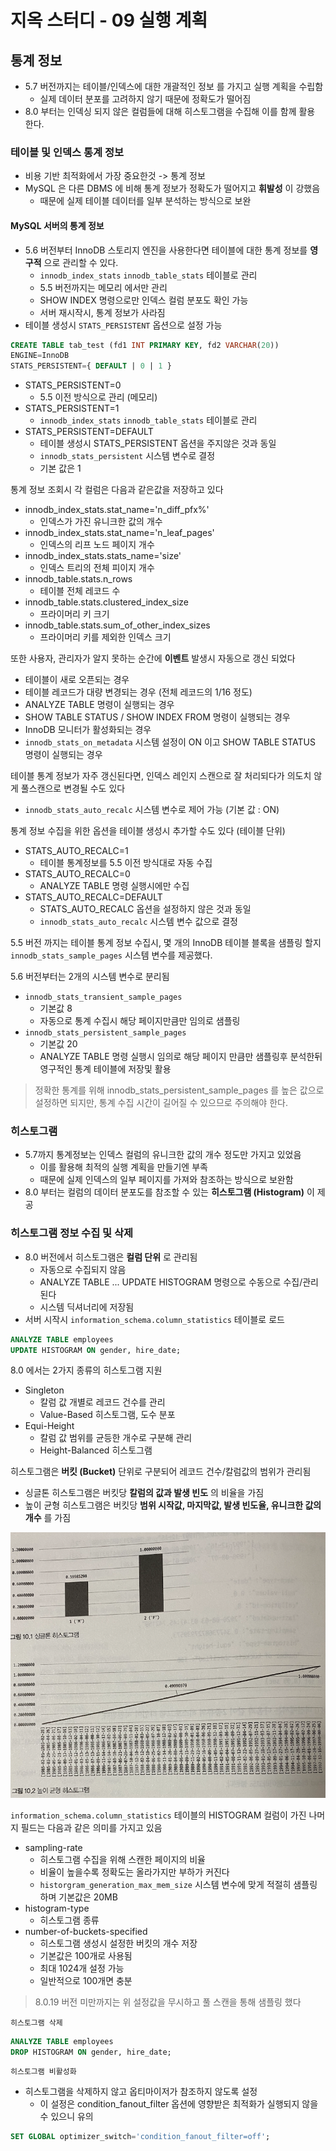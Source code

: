 # 지옥 스터디 - 09 실행 계획

## 통계 정보
- 5.7 버전까지는 테이블/인덱스에 대한 개괄적인 정보 를 가지고 실행 계획을 수립함
  - 실제 데이터 분포를 고려하지 않기 때문에 정확도가 떨어짐
- 8.0 부터는 인덱싱 되지 않은 컬럼들에 대해 히스토그램을 수집해 이를 함께 활용 한다.

### 테이블 및 인덱스 통계 정보
- 비용 기반 최적화에서 가장 중요한것 -> 통계 정보
- MySQL 은 다른 DBMS 에 비해 통계 정보가 정확도가 떨어지고 **휘발성** 이 강했음
  - 때문에 실제 테이블 데이터를 일부 분석하는 방식으로 보완

#### MySQL 서버의 통계 정보
- 5.6 버전부터 InnoDB 스토리지 엔진을 사용한다면 테이블에 대한 통계 정보를 **영구적** 으로 관리할 수 있다.
  - `innodb_index_stats` `innodb_table_stats` 테이블로 관리
  - 5.5 버전까지는 메모리 에서만 관리
  - SHOW INDEX 명령으로만 인덱스 컬럼 분포도 확인 가능
  - 서버 재시작시, 통계 정보가 사라짐
- 테이블 생성시 `STATS_PERSISTENT` 옵션으로 설정 가능

```sql
CREATE TABLE tab_test (fd1 INT PRIMARY KEY, fd2 VARCHAR(20))
ENGINE=InnoDB
STATS_PERSISTENT={ DEFAULT | 0 | 1 }
```
- STATS_PERSISTENT=0
  - 5.5 이전 방식으로 관리 (메모리)
- STATS_PERSISTENT=1
  - `innodb_index_stats` `innodb_table_stats` 테이블로 관리
- STATS_PERSISTENT=DEFAULT
  - 테이블 생성시 STATS_PERSISTENT 옵션을 주지않은 것과 동일
  - `innodb_stats_persistent` 시스템 변수로 결정
  - 기본 값은 1

통계 정보 조회시 각 컬럼은 다음과 같은값을 저장하고 있다
- innodb_index_stats.stat_name='n_diff_pfx%'
  - 인덱스가 가진 유니크한 값의 개수
- innodb_index_stats.stat_name='n_leaf_pages'
  - 인덱스의 리프 노드 페이지 개수
- innodb_index_stats.stats_name='size'
  - 인덱스 트리의 전체 피이지 개수
- innodb_table.stats.n_rows
  - 테이블 전체 레코드 수
- innodb_table.stats.clustered_index_size
  - 프라이머리 키 크기
- innodb_table.stats.sum_of_other_index_sizes
  - 프라이머리 키를 제외한 인덱스 크기

또한 사용자, 관리자가 알지 못하는 순간에 **이벤트** 발생시 자동으로 갱신 되었다
- 테이블이 새로 오픈되는 경우
- 테이블 레코드가 대량 변경되는 경우 (전체 레코드의 1/16 정도)
- ANALYZE TABLE 명령이 실행되는 경우
- SHOW TABLE STATUS / SHOW INDEX FROM 명령이 실행되는 경우
- InnoDB 모니터가 활성화되는 경우
- `innodb_stats_on_metadata` 시스템 설정이 ON 이고 SHOW TABLE STATUS 명령이 실행되는 경우

테이블 통계 정보가 자주 갱신된다면, 인덱스 레인지 스캔으로 잘 처리되다가 의도치 않게 풀스캔으로 변경될 수도 있다 <br/>
- `innodb_stats_auto_recalc` 시스템 변수로 제어 가능 (기본 값 : ON)

통계 정보 수집을 위한 옵션을 테이블 생성시 추가할 수도 있다 (테이블 단위)
- STATS_AUTO_RECALC=1
  - 테이블 통계정보를 5.5 이전 방식대로 자동 수집
- STATS_AUTO_RECALC=0
  - ANALYZE TABLE 명령 실행시에만 수집
- STATS_AUTO_RECALC=DEFAULT
  - STATS_AUTO_RECALC 옵션을 설정하지 않은 것과 동일
  - `innodb_stats_auto_recalc` 시스템 변수 값으로 결정

5.5 버전 까지는 테이블 통계 정보 수집시, 몇 개의 InnoDB 테이블 블록을 샘플링 할지 `innodb_stats_sample_pages` 시스템 변수를 제공했다.

5.6 버전부터는 2개의 시스템 변수로 분리됨
- `innodb_stats_transient_sample_pages`
  - 기본값 8
  - 자동으로 통계 수집시 해당 페이지만큼만 임의로 샘플링
- `innodb_stats_persistent_sample_pages`
  - 기본값 20
  - ANALYZE TABLE 명령 실행시 임의로 해당 페이지 만큼만 샘플링후 분석한뒤 영구적인 통계 테이블에 저장및 활용

> 정확한 통계를 위해 innodb_stats_persistent_sample_pages 를 높은 값으로 설정하면 되지만, 통계 수집 시간이 길어질 수 있으므로 주의해야 한다.

### 히스토그램
- 5.7까지 통계정보는 인덱스 컬럼의 유니크한 값의 개수 정도만 가지고 있었음
  - 이를 활용해 최적의 실행 계획을 만들기엔 부족
  - 때문에 실제 인덱스의 일부 페이지를 가져와 참조하는 방식으로 보완함
- 8.0 부터는 컬럼의 데이터 분포도를 참조할 수 있는 **히스토그램 (Histogram)** 이 제공

### 히스토그램 정보 수집 및 삭제
- 8.0 버전에서 히스토그램은 **컬럼 단위** 로 관리됨
  - 자동으로 수집되지 않음
  - ANALYZE TABLE ... UPDATE HISTOGRAM 명령으로 수동으로 수집/관리 된다
  - 시스템 딕셔너리에 저장됨
- 서버 시작시 `information_schema.column_statistics` 테이블로 로드

```sql
ANALYZE TABLE employees
UPDATE HISTOGRAM ON gender, hire_date;
```

8.0 에서는 2가지 종류의 히스토그램 지원
- Singleton
  - 칼럼 값 개별로 레코드 건수를 관리
  - Value-Based 히스토그램, 도수 분포
- Equi-Height
  - 칼럼 값 범위를 균등한 개수로 구분해 관리
  - Height-Balanced 히스토그램

히스토그램은 **버킷 (Bucket)** 단위로 구분되어 레코드 건수/칼럼값의 범위가 관리됨
- 싱글톤 히스토그램은 버킷당 **칼럼의 값과 발생 빈도** 의 비율을 가짐
- 높이 균형 히스토그램은 버킷당 **범위 시작값, 마지막값, 발생 빈도율, 유니크한 값의 개수** 를 가짐

![MySQL Histogram](./images/mysql_histogram.png)

`information_schema.column_statistics` 테이블의 HISTOGRAM 컬럼이 가진 나머지 필드는 다음과 같은 의미를 가지고 있음
- sampling-rate
  - 히스토그램 수집을 위해 스캔한 페이지의 비율
  - 비율이 높을수록 정확도는 올라가지만 부하가 커진다
  - `historgram_generation_max_mem_size` 시스템 변수에 맞게 적절히 샘플링 하며 기본값은 20MB
- histogram-type
  - 히스토그램 종류
- number-of-buckets-specified
  - 히스토그램 생성시 설정한 버킷의 개수 저장
  - 기본값은 100개로 사용됨
  - 최대 1024개 설정 가능
  - 일반적으로 100개면 충분

> 8.0.19 버전 미만까지는 위 설정값을 무시하고 풀 스캔을 통해 샘플링 했다

`히스토그램 삭제`

```sql
ANALYZE TABLE employees
DROP HISTOGRAM ON gender, hire_date;
```

`히스토그램 비활성화`
- 히스토그램을 삭제하지 않고 옵티마이저가 참조하지 않도록 설정
  - 이 설정은 condition_fanout_filter 옵션에 영향받은 최적화가 실행되지 않을 수 있으니 유의
  
```sql
SET GLOBAL optimizer_switch='condition_fanout_filter=off';
```
